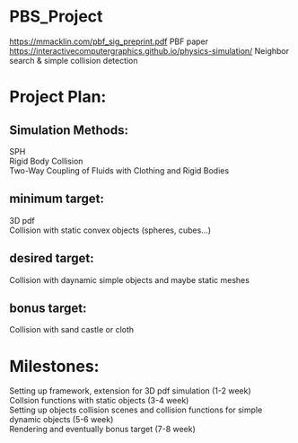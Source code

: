 # PBS_Project

https://mmacklin.com/pbf_sig_preprint.pdf PBF paper \
https://interactivecomputergraphics.github.io/physics-simulation/ Neighbor search & simple collision detection 

# Project Plan: 

## Simulation Methods: 
  SPH \
  Rigid Body Collision \
  Two-Way Coupling of Fluids with Clothing and Rigid Bodies 

## minimum target: 
  3D pdf \
  Collision with static convex objects (spheres, cubes...) 
## desired target: 
  Collision with daynamic simple objects and maybe static meshes 
## bonus target: 
  Collision with sand castle or cloth 
  
# Milestones: 

Setting up framework, extension for 3D pdf simulation (1-2 week) \
Collsion functions with static objects (3-4 week) \
Setting up objects collision scenes and collision functions for simple dynamic objects (5-6 week) \
Rendering and eventually bonus target (7-8 week)
